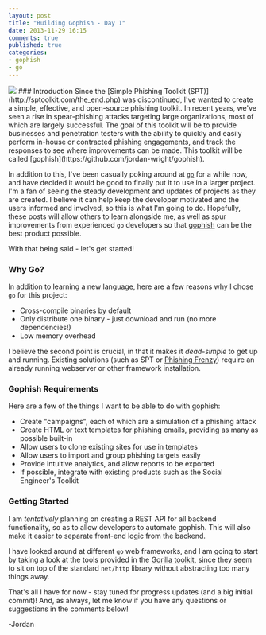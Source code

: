 ```yaml
---
layout: post
title: "Building Gophish - Day 1"
date: 2013-11-29 16:15
comments: true
published: true
categories: 
- gophish
- go
---
```

<img src="{{root_url}}/images/headers/gophish.png"/>
### Introduction
Since the [Simple Phishing Toolkit (SPT)](http://sptoolkit.com/the_end.php) was discontinued, I've wanted to create a simple, effective, and open-source phishing toolkit. In recent years, we've seen a rise in spear-phishing attacks targeting large organizations, most of which are largely successful. The goal of this toolkit will be to provide businesses and penetration testers with the ability to quickly and easily perform in-house or contracted phishing engagements, and track the responses to see where improvements can be made. This toolkit will be called [gophish](https://github.com/jordan-wright/gophish).

In addition to this, I've been casually poking around at [```go```](http://golang.org/) for a while now, and have decided it would be good to finally put it to use in a larger project. I'm a fan of seeing the steady development and updates of projects as they are created. I believe it can help keep the developer motivated and the users informed and involved, so this is what I'm going to do. Hopefully, these posts will allow others to learn alongside me, as well as spur improvements from experienced ```go``` developers so that [gophish](https://github.com/jordan-wright/gophish) can be the best product possible.

With that being said - let's get started!
<!--more-->
### Why Go?
In addition to learning a new language, here are a few reasons why I chose ```go``` for this project:

* Cross-compile binaries by default
* Only distribute one binary - just download and run (no more dependencies!)
* Low memory overhead

I believe the second point is crucial, in that it makes it *dead-simple* to get up and running. Existing solutions (such as SPT or [Phishing Frenzy](https://github.com/pentestgeek/phishing-frenzy)) require an already running webserver or other framework installation.

### Gophish Requirements
Here are a few of the things I want to be able to do with gophish:

* Create "campaigns", each of which are a simulation of a phishing attack
* Create HTML or text templates for phishing emails, providing as many as possible built-in
* Allow users to clone existing sites for use in templates
* Allow users to import and group phishing targets easily
* Provide intuitive analytics, and allow reports to be exported
* If possible, integrate with existing products such as the Social Engineer's Toolkit

### Getting Started
I am *tentatively* planning on creating a REST API for all backend functionality, so as to allow developers to automate gophish. This will also make it easier to separate front-end logic from the backend.

I have looked around at different ```go``` web frameworks, and I am going to start by taking a look at the tools provided in the [Gorilla toolkit](http://www.gorillatoolkit.org/), since they seem to sit on top of the standard ```net/http``` library without abstracting too many things away.

That's all I have for now - stay tuned for progress updates (and a big initial commit)! And, as always, let me know if you have any questions or suggestions in the comments below!

-Jordan